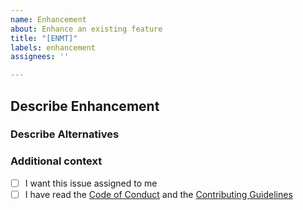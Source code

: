 ```yaml
---
name: Enhancement
about: Enhance an existing feature
title: "[ENMT]"
labels: enhancement
assignees: ''

---
```


## Describe Enhancement
<!-- Add a clear and concise description of what you want to improve and why you want to improve  it -->

### Describe Alternatives
<!-- A clear and concise description of any alternative solutions or features you've considered -->

### Additional context
<!-- Add any other context or screenshots about the feature request here -->

- [ ] I want this issue assigned to me
- [ ] I have read the [Code of Conduct](CODE_OF_CONDUCT.md) and the [Contributing Guidelines](CONTRIBUTING.md)
